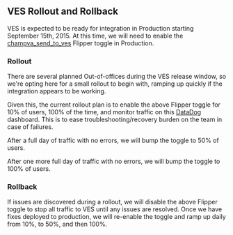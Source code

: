 ## VES Rollout and Rollback

VES is expected to be ready for integration in Production starting September 15th, 2015.  At this time, we will need to enable the [champva_send_to_ves](https://api.va.gov/flipper/features/champva_send_to_ves) Flipper toggle in Production.

### Rollout

There are several planned Out-of-offices during the VES release window, so we're opting here for a small rollout to begin with, ramping up quickly if the integration appears to be working.

Given this, the current rollout plan is to enable the above Flipper toggle for 10% of users, 100% of the time, and monitor traffic on this [DataDog](https://vagov.ddog-gov.com/dashboard/gmp-4du-pvm/ivc-champva-10-10d-form-dashboard) dashboard.  This is to ease troubleshooting/recovery burden on the team in case of failures.

After a full day of traffic with no errors, we will bump the toggle to 50% of users.

After one more full day of traffic with no errors, we will bump the toggle to 100% of users.

### Rollback

If issues are discovered during a rollout, we will disable the above Flipper toggle to stop all traffic to VES until any issues are resolved.  Once we have fixes deployed to production, we will re-enable the toggle and ramp up daily from 10%, to 50%, and then 100%.
